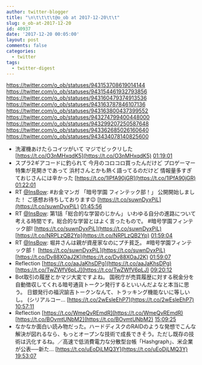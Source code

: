```yaml
---
author: twitter-blogger
title: "\n\t\t\t\t@o_ob at 2017-12-20\t\t"
slug: o_ob-at-2017-12-20
id: 40937
date: '2017-12-20 00:05:00'
layout: post
comments: false
categories:
  - twitter
tags:
  - twitter-digest
---
```


https://twitter.com/o_ob/statuses/943153708619014144 https://twitter.com/o_ob/statuses/943154461932793856 https://twitter.com/o_ob/statuses/943160479374913536 https://twitter.com/o_ob/statuses/943163787846107136 https://twitter.com/o_ob/statuses/943163800437399552 https://twitter.com/o_ob/statuses/943274799400448000 https://twitter.com/o_ob/statuses/943299207250587648 https://twitter.com/o_ob/statuses/943362685026160640 https://twitter.com/o_ob/statuses/943434078140825600  

*   洗濯機あけたらコイツがいて マジでビックリした [https://t.co/O3nMHxqdK5](https://t.co/O3nMHxqdK5) [01:19:01](https://twitter.com/o_ob/statuses/943153708619014144)
*   スプラ2ギアコードに釣られて 今月のコロコロ買ったんだけど プロゲーマー特集が見開きであって 浜村さんとかも熱く語ってるのだけど 情報量多すぎておじさんには辛かった [https://t.co/1lPfA90jGR](https://t.co/1lPfA90jGR) [01:22:01](https://twitter.com/o_ob/statuses/943154461932793856)
*   RT [@InsBow](https://twitter.com/InsBow): #お金マンガ 「暗号学園 フィンテック部！」 公開開始しました！ ご感想お待ちしております😉 [https://t.co/suwnDyxPiL](https://t.co/suwnDyxPiL) [01:45:56](https://twitter.com/o_ob/statuses/943160479374913536)
*   RT [@InsBow](https://twitter.com/InsBow): 第1話「総合的な学習のじかん」 いわゆる自分の進路について考える時間です。総合的な学習とはよく言ったもので。 #暗号学園フィンテック部! [https://t.co/suwnDyxPiL](https://t.co/suwnDyxPiL) [https://t.co/NRPLzQB2Yp](https://t.co/NRPLzQB2Yp) [01:59:04](https://twitter.com/o_ob/statuses/943163787846107136)
*   RT [@InsBow](https://twitter.com/InsBow): 堀井さんは親が資産家なのにプチ貧乏。 #暗号学園フィンテック部！ [https://t.co/suwnDyxPiL](https://t.co/suwnDyxPiL) [https://t.co/Dv88XOaJ2K](https://t.co/Dv88XOaJ2K) [01:59:07](https://twitter.com/o_ob/statuses/943163800437399552)
*   Reflection [https://t.co/aaJaKhsDPg](https://t.co/aaJaKhsDPg) [https://t.co/TwZWfV6pLJ](https://t.co/TwZWfV6pLJ) [09:20:12](https://twitter.com/o_ob/statuses/943274799400448000)
*   Bot取引の履歴とかマジ大変ですよね。 国税庁が売買履歴に対する税金分を自動徴収してくれる暗号通貨トークン発行するといいんだよなと本当に思う。 日銀発行の福沢諭吉トークンなんて、トラッキング機能ないに等しいし。 (シリアルコー… [https://t.co/2wEsleEhP7](https://t.co/2wEsleEhP7) [10:57:11](https://twitter.com/o_ob/statuses/943299207250587648)
*   Reflection [https://t.co/WmeQvREmdR](https://t.co/WmeQvREmdR) [https://t.co/BOvmtUNbM2](https://t.co/BOvmtUNbM2) [15:09:25](https://twitter.com/o_ob/statuses/943362685026160640)
*   なかなか面白い読み物だった。ハードディスクのRAIDのような発想でこんな解決が図れるなら、もっとオープンな技術で成長できそう。ただし既存の技術は汎化するね。／高速で低消費電力な分散型台帳「Hashgraph」、米企業が公表──新た… [https://t.co/uEoDjLMQ3Y](https://t.co/uEoDjLMQ3Y) [19:53:07](https://twitter.com/o_ob/statuses/943434078140825600)